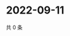 # 2022-09-11

共 0 条

<!-- BEGIN WEIBO -->
<!-- 最后更新时间 Sun Sep 11 2022 05:15:25 GMT+0800 (China Standard Time) -->

<!-- END WEIBO -->

